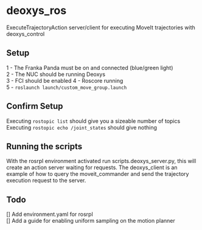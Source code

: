 # deoxys_ros
ExecuteTrajectoryAction server/client for executing MoveIt trajectories with deoxys_control

## Setup
1 - The Franka Panda must be on and connected (blue/green light)  
2 - The NUC should be running Deoxys  
3 - FCI should be enabled
4 - Roscore running  
5 - ```roslaunch launch/custom_move_group.launch```  

## Confirm Setup
Executing ```rostopic list``` should give you a sizeable number of topics  
Executing ```rostopic echo /joint_states``` should give nothing  

## Running the scripts
With the rosrpl environment activated run scripts.deoxys_server.py, this will create an action server waiting for requests. The deoxys_client is an example of how to query the moveit_commander and send the trajectory execution request to the server.

## Todo
[] Add environment.yaml for rosrpl  
[] Add a guide for enabling uniform sampling on the motion planner  
